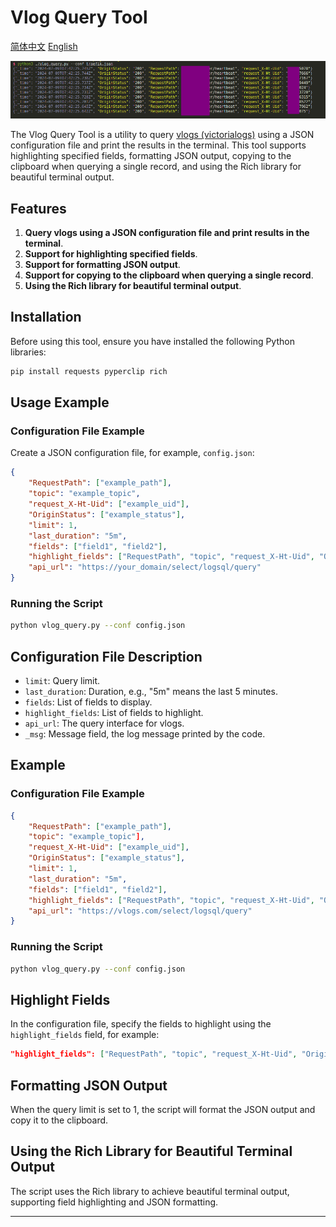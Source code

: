 
# Vlog Query Tool

[简体中文](README.zh.md) [English](README.md)

![](images/2024-07-09-15-48-06.png)

The Vlog Query Tool is a utility to query [vlogs (victorialogs)](https://docs.victoriametrics.com/victorialogs/) using a JSON configuration file and print the results in the terminal. This tool supports highlighting specified fields, formatting JSON output, copying to the clipboard when querying a single record, and using the Rich library for beautiful terminal output.

## Features

1. **Query vlogs using a JSON configuration file and print results in the terminal**.
2. **Support for highlighting specified fields**.
3. **Support for formatting JSON output**.
4. **Support for copying to the clipboard when querying a single record**.
5. **Using the Rich library for beautiful terminal output**.

## Installation

Before using this tool, ensure you have installed the following Python libraries:

```sh
pip install requests pyperclip rich
```

## Usage Example

### Configuration File Example

Create a JSON configuration file, for example, `config.json`:

```json
{
    "RequestPath": ["example_path"],
    "topic": "example_topic",
    "request_X-Ht-Uid": ["example_uid"],
    "OriginStatus": ["example_status"],
    "limit": 1,
    "last_duration": "5m",
    "fields": ["field1", "field2"],
    "highlight_fields": ["RequestPath", "topic", "request_X-Ht-Uid", "OriginStatus", "caller", "_msg", "custom_field"],
    "api_url": "https://your_domain/select/logsql/query"
}
```

### Running the Script

```sh
python vlog_query.py --conf config.json
```

## Configuration File Description

- `limit`: Query limit.
- `last_duration`: Duration, e.g., "5m" means the last 5 minutes.
- `fields`: List of fields to display.
- `highlight_fields`: List of fields to highlight.
- `api_url`: The query interface for vlogs.
- `_msg`: Message field, the log message printed by the code.

## Example

### Configuration File Example

```json
{
    "RequestPath": ["example_path"],
    "topic": "example_topic"],
    "request_X-Ht-Uid": ["example_uid"],
    "OriginStatus": ["example_status"],
    "limit": 1,
    "last_duration": "5m",
    "fields": ["field1", "field2"],
    "highlight_fields": ["RequestPath", "topic", "request_X-Ht-Uid", "OriginStatus", "caller", "_msg", "custom_field"],
    "api_url": "https://vlogs.com/select/logsql/query"
}
```

### Running the Script

```sh
python vlog_query.py --conf config.json
```

## Highlight Fields

In the configuration file, specify the fields to highlight using the `highlight_fields` field, for example:

```json
"highlight_fields": ["RequestPath", "topic", "request_X-Ht-Uid", "OriginStatus", "caller", "_msg", "custom_field"]
```

## Formatting JSON Output

When the query limit is set to 1, the script will format the JSON output and copy it to the clipboard.

## Using the Rich Library for Beautiful Terminal Output

The script uses the Rich library to achieve beautiful terminal output, supporting field highlighting and JSON formatting.

---

